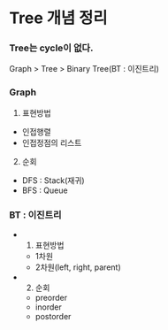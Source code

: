 # Tree 개념 정리

### Tree는 cycle이 없다.

Graph > Tree > Binary Tree(BT : 이진트리)



### Graph

1) 표현방법

* 인접행렬
* 인접정점의 리스트

2) 순회

* DFS : Stack(재귀)
* BFS : Queue



### BT :  이진트리

* 1) 표현방법
  * 1차원
  * 2차원(left, right, parent)

* 2) 순회
  * preorder
  * inorder
  * postorder

